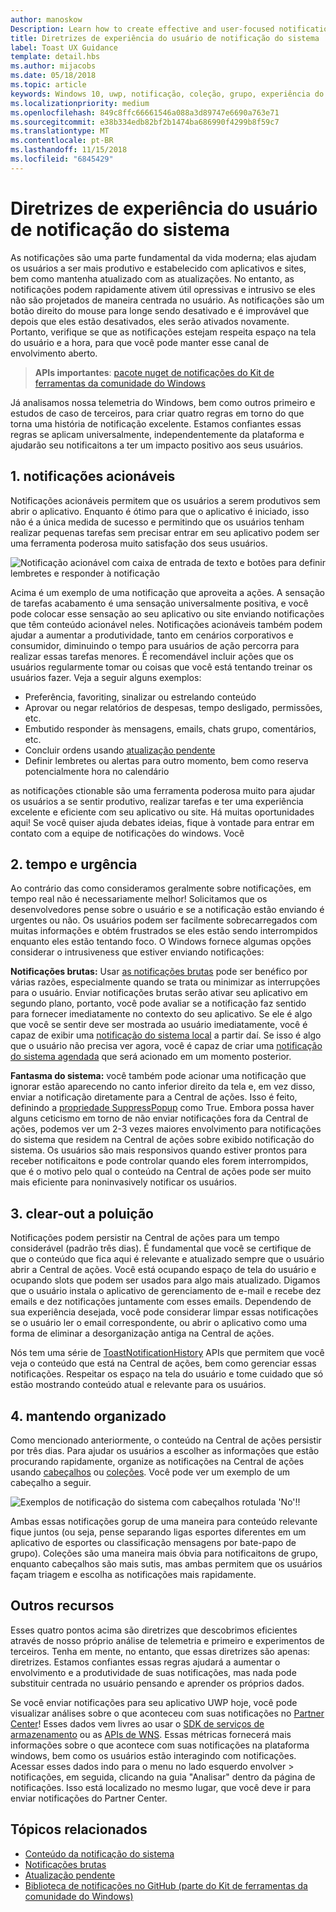 ```yaml
---
author: manoskow
Description: Learn how to create effective and user-focused notifications that make your users productive and happy.
title: Diretrizes de experiência do usuário de notificação do sistema
label: Toast UX Guidance
template: detail.hbs
ms.author: mijacobs
ms.date: 05/18/2018
ms.topic: article
keywords: Windows 10, uwp, notificação, coleção, grupo, experiência do usuário, diretrizes de experiência do usuário, diretrizes, ação, notificação do sistema, Central de ações, noninterruptive, notificações efetivas, não intrusivos notificações, acionáveis, gerenciar, organizar
ms.localizationpriority: medium
ms.openlocfilehash: 849c8ffc66661546a088a3d89747e6690a763e71
ms.sourcegitcommit: e38b334edb82bf2b1474ba686990f4299b8f59c7
ms.translationtype: MT
ms.contentlocale: pt-BR
ms.lasthandoff: 11/15/2018
ms.locfileid: "6845429"
---
```

# <a name="toast-notification-ux-guidance"></a>Diretrizes de experiência do usuário de notificação do sistema
As notificações são uma parte fundamental da vida moderna; elas ajudam os usuários a ser mais produtivo e estabelecido com aplicativos e sites, bem como mantenha atualizado com as atualizações. No entanto, as notificações podem rapidamente ativem útil opressivas e intrusivo se eles não são projetados de maneira centrada no usuário. As notificações são um botão direito do mouse para longe sendo desativado e é improvável que depois que eles estão desativados, eles serão ativados novamente.  Portanto, verifique se que as notificações estejam respeita espaço na tela do usuário e a hora, para que você pode manter esse canal de envolvimento aberto.

> **APIs importantes**: [pacote nuget de notificações do Kit de ferramentas da comunidade do Windows](https://www.nuget.org/packages/Microsoft.Toolkit.Uwp.Notifications/)

Já analisamos nossa telemetria do Windows, bem como outros primeiro e estudos de caso de terceiros, para criar quatro regras em torno do que torna uma história de notificação excelente.  Estamos confiantes essas regras se aplicam universalmente, independentemente da plataforma e ajudarão seu notificaitons a ter um impacto positivo aos seus usuários.

## <a name="1-actionable-notifications"></a>1. notificações acionáveis
Notificações acionáveis permitem que os usuários a serem produtivos sem abrir o aplicativo.  Enquanto é ótimo para que o aplicativo é iniciado, isso não é a única medida de sucesso e permitindo que os usuários tenham realizar pequenas tarefas sem precisar entrar em seu aplicativo podem ser uma ferramenta poderosa muito satisfação dos seus usuários.

![Notificação acionável com caixa de entrada de texto e botões para definir lembretes e responder à notificação](images/actionable-notification-example01.png)

Acima é um exemplo de uma notificação que aproveita a ações. A sensação de tarefas acabamento é uma sensação universalmente positiva, e você pode colocar esse sensação ao seu aplicativo ou site enviando notificações que têm conteúdo acionável neles. Notificações acionáveis também podem ajudar a aumentar a produtividade, tanto em cenários corporativos e consumidor, diminuindo o tempo para usuários de ação percorra para realizar essas tarefas menores. É recomendável incluir ações que os usuários regularmente tomar ou coisas que você está tentando treinar os usuários fazer.  Veja a seguir alguns exemplos:
* Preferência, favoriting, sinalizar ou estrelando conteúdo
* Aprovar ou negar relatórios de despesas, tempo desligado, permissões, etc.
* Embutido responder às mensagens, emails, chats grupo, comentários, etc.
* Concluir ordens usando [atualização pendente](toast-pending-update.md)
* Definir lembretes ou alertas para outro momento, bem como reserva potencialmente hora no calendário

as notificações ctionable são uma ferramenta poderosa muito para ajudar os usuários a se sentir produtivo, realizar tarefas e ter uma experiência excelente e eficiente com seu aplicativo ou site.  Há muitas oportunidades aqui! Se você quiser ajuda debates ideias, fique à vontade para entrar em contato com a equipe de notificações do windows.  Você 

## <a name="2-timing-and-urgency"></a>2. tempo e urgência
Ao contrário das como consideramos geralmente sobre notificações, em tempo real não é necessariamente melhor! Solicitamos que os desenvolvedores pense sobre o usuário e se a notificação estão enviando é urgentes ou não. Os usuários podem ser facilmente sobrecarregados com muitas informações e obtém frustrados se eles estão sendo interrompidos enquanto eles estão tentando foco. O Windows fornece algumas opções considerar o intrusiveness que estiver enviando notificações:

**Notificações brutas:** Usar [as notificações brutas](raw-notification-overview.md) pode ser benéfico por várias razões, especialmente quando se trata ou minimizar as interrupções para o usuário.  Enviar notificações brutas serão ativar seu aplicativo em segundo plano, portanto, você pode avaliar se a notificação faz sentido para fornecer imediatamente no contexto do seu aplicativo. Se ele é algo que você se sentir deve ser mostrada ao usuário imediatamente, você é capaz de exibir uma [notificação do sistema local](send-local-toast.md) a partir daí.  Se isso é algo que o usuário não precisa ver agora, você é capaz de criar uma [notificação do sistema agendada](https://blogs.msdn.microsoft.com/tiles_and_toasts/2016/09/30/quickstart-sending-an-alarm-in-windows-10/) que será acionado em um momento posterior.

**Fantasma do sistema:** você também pode acionar uma notificação que ignorar estão aparecendo no canto inferior direito da tela e, em vez disso, enviar a notificação diretamente para a Central de ações. Isso é feito, definindo a [propriedade SuppressPopup](https://docs.microsoft.com/en-us/uwp/api/windows.ui.notifications.toastnotification.suppresspopup) como True. Embora possa haver alguns ceticismo em torno de não enviar notificações fora da Central de ações, podemos ver um 2-3 vezes maiores envolvimento para notificações do sistema que residem na Central de ações sobre exibido notificação do sistema.  Os usuários são mais responsivos quando estiver prontos para receber notificaitons e pode controlar quando eles forem interrompidos, que é o motivo pelo qual o conteúdo na Central de ações pode ser muito mais eficiente para noninvasively notificar os usuários.

## <a name="3-clear-out-the-clutter"></a>3. clear-out a poluição
Notificações podem persistir na Central de ações para um tempo considerável (padrão três dias).  É fundamental que você se certifique de que o conteúdo que fica aqui é relevante e atualizado sempre que o usuário abrir a Central de ações. Você está ocupando espaço de tela do usuário e ocupando slots que podem ser usados para algo mais atualizado.  Digamos que o usuário instala o aplicativo de gerenciamento de e-mail e recebe dez emails e dez notificações juntamente com esses emails.  Dependendo de sua experiência desejada, você pode considerar limpar essas notificações se o usuário ler o email correspondente, ou abrir o aplicativo como uma forma de eliminar a desorganização antiga na Central de ações.

Nós tem uma série de [ToastNotificationHistory](https://docs.microsoft.com/en-us/uwp/api/windows.ui.notifications.toastnotificationhistory) APIs que permitem que você veja o conteúdo que está na Central de ações, bem como gerenciar essas notificações. Respeitar os espaço na tela do usuário e tome cuidado que só estão mostrando conteúdo atual e relevante para os usuários.

## <a name="4-keeping-organized"></a>4. mantendo organizado
Como mencionado anteriormente, o conteúdo na Central de ações persistir por três dias.  Para ajudar os usuários a escolher as informações que estão procurando rapidamente, organize as notificações na Central de ações usando [cabeçalhos](https://docs.microsoft.com/en-us/windows/uwp/design/shell/tiles-and-notifications/toast-headers) ou [coleções](https://docs.microsoft.com/en-us/uwp/api/windows.ui.notifications.toastcollection). Você pode ver um exemplo de um cabeçalho a seguir.

![Exemplos de notificação do sistema com cabeçalhos rotulada 'No'!!](images/toast-headers-action-center.png)

Ambas essas notificações gorup de uma maneira para conteúdo relevante fique juntos (ou seja, pense separando ligas esportes diferentes em um aplicativo de esportes ou classificação mensagens por bate-papo de grupo). Coleções são uma maneira mais óbvia para notificaitons de grupo, enquanto cabeçalhos são mais sutis, mas ambas permitem que os usuários façam triagem e escolha as notificações mais rapidamente. 

## <a name="other-resources"></a>Outros recursos
Esses quatro pontos acima são diretrizes que descobrimos eficientes através de nosso próprio análise de telemetria e primeiro e experimentos de terceiros. Tenha em mente, no entanto, que essas diretrizes são apenas: diretrizes.  Estamos confiantes essas regras ajudará a aumentar o envolvimento e a produtividade de suas notificações, mas nada pode substituir centrada no usuário pensando e aprender os próprios dados.  

Se você enviar notificações para seu aplicativo UWP hoje, você pode visualizar análises sobre o que aconteceu com suas notificações no [Partner Center](https://partner.microsoft.com/dashboard)! Esses dados vem livres ao usar o [SDK de serviços de armazenamento](https://marketplace.visualstudio.com/items?itemName=AdMediator.MicrosoftStoreServicesSDK) ou as [APIs de WNS](https://docs.microsoft.com/en-us/windows/uwp/design/shell/tiles-and-notifications/windows-push-notification-services--wns--overview). Essas métricas fornecerá mais informações sobre o que acontece com suas notificações na plataforma windows, bem como os usuários estão interagindo com notificações. Acessar esses dados indo para o menu no lado esquerdo envolver > notificações, em seguida, clicando na guia "Analisar" dentro da página de notificações.  Isso está localizado no mesmo lugar, que você deve ir para enviar notificações do Partner Center.

## <a name="related-topics"></a>Tópicos relacionados

* [Conteúdo da notificação do sistema](adaptive-interactive-toasts.md)
* [Notificações brutas](raw-notification-overview.md)
* [Atualização pendente](toast-pending-update.md)
* [Biblioteca de notificações no GitHub (parte do Kit de ferramentas da comunidade do Windows)](https://github.com/Microsoft/UWPCommunityToolkit/tree/master/Microsoft.Toolkit.Uwp.Notifications)
